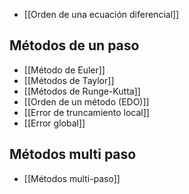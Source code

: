 
- [[Orden de una ecuación diferencial]] 
## Métodos de un paso
- [[Método de Euler]]
- [[Métodos de Taylor]]
- [[Métodos de Runge-Kutta]]
- [[Orden de un método (EDO)]]
- [[Error de truncamiento local]]
- [[Error global]]
## Métodos multi paso
- [[Métodos multi-paso]]